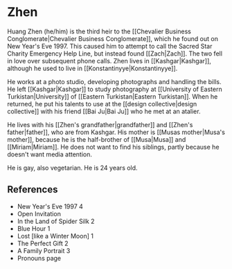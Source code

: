 # Zhen
Huang Zhen (he/him) is the third heir to the [[Chevalier Business Conglomerate|Chevalier Business Conglomerate]], which he found out on New Year's Eve 1997. This caused him to attempt to call the Sacred Star Charity Emergency Help Line, but instead found [[Zach|Zach]]. The two fell in love over subsequent phone calls. Zhen lives in [[Kashgar|Kashgar]], although he used to live in [[Konstantinyye|Konstantinyye]].

He works at a photo studio, developing photographs and handling the bills. He left [[Kashgar|Kashgar]] to study photography at [[University of Eastern Turkistan|University]] of [[Eastern Turkistan|Eastern Turkistan]]. When he returned, he put his talents to use at the [[design collective|design collective]] with his friend [[Bai Ju|Bai Ju]] who he met at an atalier.

He lives with his [[Zhen's grandfather|grandfather]] and [[Zhen's father|father]], who are from Kashgar. His mother is [[Musas mother|Musa's mother]], because he is the half-brother of [[Musa|Musa]] and [[Miriam|Miriam]]. He does not want to find his siblings, partly because he doesn't want media attention.

He is gay, also vegetarian. He is 24 years old.

## References
- New Year's Eve 1997 4
- Open Invitation
- In the Land of Spider Silk 2
- Blue Hour 1
- Lost \[like a Winter Moon\] 1
- The Perfect Gift 2
- A Family Portrait 3
- Pronouns page
